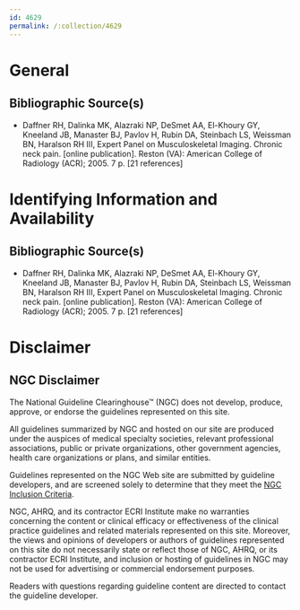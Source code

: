 ```yaml
---
id: 4629
permalink: /:collection/4629
---
```


# General

## Bibliographic Source(s)

- Daffner RH, Dalinka MK, Alazraki NP, DeSmet AA, El-Khoury GY, Kneeland JB, Manaster BJ, Pavlov H, Rubin DA, Steinbach LS, Weissman BN, Haralson RH III, Expert Panel on Musculoskeletal Imaging. Chronic neck pain. [online publication]. Reston (VA): American College of Radiology (ACR); 2005. 7 p. [21 references]

# Identifying Information and Availability

## Bibliographic Source(s)

- Daffner RH, Dalinka MK, Alazraki NP, DeSmet AA, El-Khoury GY, Kneeland JB, Manaster BJ, Pavlov H, Rubin DA, Steinbach LS, Weissman BN, Haralson RH III, Expert Panel on Musculoskeletal Imaging. Chronic neck pain. [online publication]. Reston (VA): American College of Radiology (ACR); 2005. 7 p. [21 references]

# Disclaimer

## NGC Disclaimer

The National Guideline Clearinghouse™ (NGC) does not develop, produce, approve, or endorse the guidelines represented on this site.

All guidelines summarized by NGC and hosted on our site are produced under the auspices of medical specialty societies, relevant professional associations, public or private organizations, other government agencies, health care organizations or plans, and similar entities.

Guidelines represented on the NGC Web site are submitted by guideline developers, and are screened solely to determine that they meet the [NGC Inclusion Criteria](/help-and-about/summaries/inclusion-criteria).

NGC, AHRQ, and its contractor ECRI Institute make no warranties concerning the content or clinical efficacy or effectiveness of the clinical practice guidelines and related materials represented on this site. Moreover, the views and opinions of developers or authors of guidelines represented on this site do not necessarily state or reflect those of NGC, AHRQ, or its contractor ECRI Institute, and inclusion or hosting of guidelines in NGC may not be used for advertising or commercial endorsement purposes.

Readers with questions regarding guideline content are directed to contact the guideline developer.

